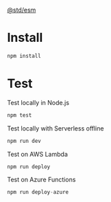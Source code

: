 [@std/esm](https://github.com/standard-things/esm)

# Install

```js
npm install
```

# Test

Test locally in Node.js
```js
npm test
```

Test locally with Serverless offline
```js
npm run dev
```

Test on AWS Lambda
```js
npm run deploy
```

Test on Azure Functions
```js
npm run deploy-azure
```
